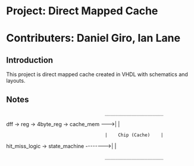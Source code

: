 # Project: Direct Mapped Cache
# Contributers: Daniel Giro, Ian Lane
## Introduction
This project is direct mapped cache created in VHDL with schematics and layouts.

## Notes                                  

                                         ______________________     
                                         
dff -> reg -> 4byte_reg -> cache_mem --->|                    |

                                         |    Chip (Cache)    |
                                         
hit_miss_logic -> state_machine -------->|                    |

                                         ______________________
                                         
